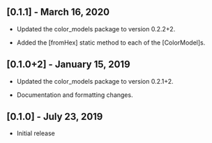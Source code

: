 ## [0.1.1] - March 16, 2020

* Updated the color_models package to version 0.2.2+2.

* Added the [fromHex] static method to each of the [ColorModel]s.

## [0.1.0+2] - January 15, 2019

* Updated the color_models package to version 0.2.1+2.

* Documentation and formatting changes.

## [0.1.0] - July 23, 2019

* Initial release
